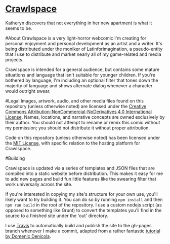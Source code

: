 # [Crawlspace](http://danshumway.github.io/Crawlspace)
Katheryn discovers that not everything in her new apartment is what it seems to be.

#About
Crawlspace is a very light-horror webcomic I'm creating for personal enjoyment and personal development as an artist and a writer. It's being distributed under the moniker of Latinforimagination, a pseudo-entity that I use to distribute and market nearly all of my game-related and media projects.

Crawlspace is intended for a general audience, but contains some mature situations and language that isn't suitable for younger children.  If you're bothered by language, I'm including an optional filter that tones down the majority of language and shows alternate dialog whenever a character would outright swear.

#Legal
Images, artwork, audio, and other media files found on this repository (unless otherwise noted) are licensed under the [Creative Commons Attribution-NonCommercial-NoDerivatives 4.0 International License](http://creativecommons.org/licenses/by-nc-nd/4.0/).  Names, locations, and narrative concepts are owned exclusively by their author. You should not attempt to rename or remix this comic without my permission; you should not distribute it without proper attribution.

Code on this repository (unless otherwise noted) has been licensed under the [MIT License](http://opensource.org/licenses/MIT), with specific relation to the hosting platform for Crawlspace.

#Building

Crawlspace is updated via a series of templates and JSON files that are compiled into a static website before distribution.  This makes it easy for me to add new pages and build fun little features like the swearing filter that work universally across the site.

If you're interested in copying my site's structure for your own use, you'll likely want to try building it.  You can do so by running ``npm install`` and then ``npm run build`` in the root of the repository.  I use a custom nodejs script (as opposed to something like Grunt) to convert the templates you'll find in the source to a finished site under the 'out' directory.

I use [Travis](https://travis-ci.org/) to automatically build and publish the site to the gh-pages branch whenever I make a commit, adapted from a rather fantastic [tutorial by Domenic Denicola](https://gist.github.com/domenic/ec8b0fc8ab45f39403dd).
